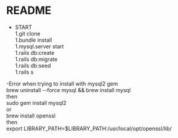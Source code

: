 # README
* START  
1.git clone  
1.bundle install  
1.mysql.server start  
1.rails db:create  
1.rails db:migrate  
1.rails db:seed  
1.rails s  

-Error when trying to install with mysql2 gem  
brew uninstall --force mysql && brew install mysql  
then  
sudo gem install mysql2  
or  
brew install openssl  
then  
export LIBRARY_PATH=$LIBRARY_PATH:/usr/local/opt/openssl/lib/  
